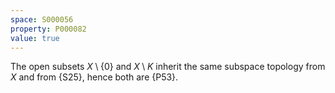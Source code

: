 ```yaml
---
space: S000056
property: P000082
value: true
---
```


The open subsets $X\setminus\{0\}$ and $X\setminus K$
inherit the same subspace topology from $X$ and from {S25},
hence both are {P53}.
